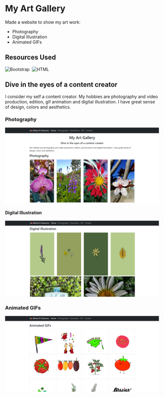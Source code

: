 # My Art Gallery
Made a website to show my art work:
* Photography
* Digital Illustration
* Animated GIFs

## Resources Used
![Bootstrap](https://img.shields.io/badge/Bootstrap-blueviolet?style=for-the-badge&logo=Bootstrap&logoColor=white)&nbsp; 
![HTML](https://img.shields.io/badge/HTML5-E34F26?style=for-the-badge&logo=html5&logoColor=white)&nbsp;


## Dive in the eyes of a content creator
I consider my self a content creator. My hobbies are photography and video production, edition, gif animation and digital illustration. I have great sense of design, colors and aesthetics.

### Photography
![photography](./images/photography.png)

#### Digital Illustration
![illustration](./images/illustration.png)

### Animated GIFs
![GIF](./images/GIF.png)